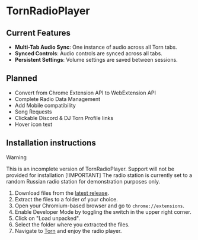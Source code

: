 # TornRadioPlayer
 
## Current Features
- **Multi-Tab Audio Sync**: One instance of audio across all Torn tabs.
- **Synced Controls**: Audio controls are synced across all tabs.
- **Persistent Settings**: Volume settings are saved between sessions.

## Planned
- Convert from Chrome Extension API to WebExtension API
- Complete Radio Data Management
- Add Mobile compatibility
- Song Requests
- Clickable Discord & DJ Torn Profile links
- Hover icon text

## Installation instructions
> [!WARNING]
> This is an incomplete version of TornRadioPlayer. Support will not be provided for installation
> [!IMPORTANT]
> The radio station is currently set to a random Russian radio station for demonstration purposes only.

1. Download files from the [latest release](https://github.com/Bloofield/TornRadioPlayer/releases).
2. Extract the files to a folder of your choice.
3. Open your Chromium-based browser and go to `chrome://extensions`.
4. Enable Developer Mode by toggling the switch in the upper right corner.
5. Click on "Load unpacked".
6. Select the folder where you extracted the files.
7. Navigate to [Torn](https://www.torn.com) and enjoy the radio player.

